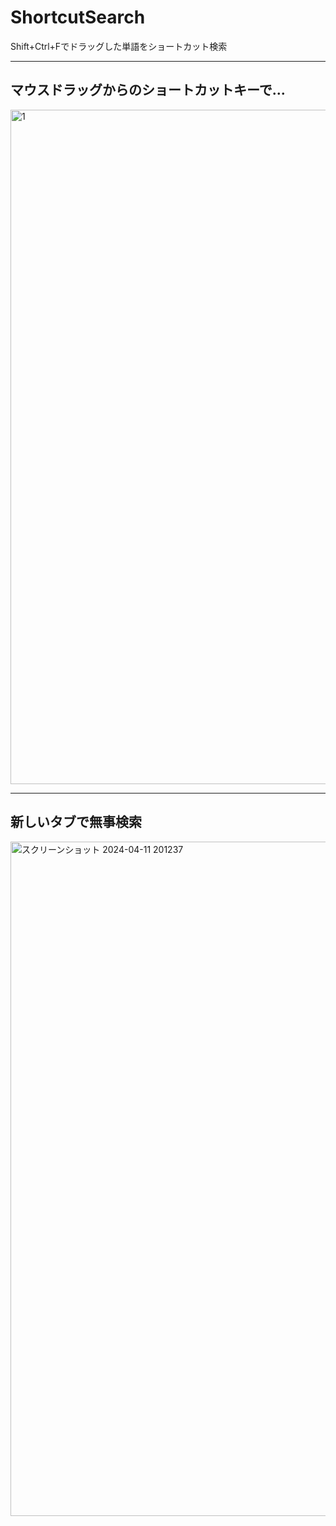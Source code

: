 # ShortcutSearch
Shift+Ctrl+Fでドラッグした単語をショートカット検索
***
## マウスドラッグからのショートカットキーで...
<img width="1079" alt="1" src="https://github.com/EtoEto32/ShortcutSearch/assets/148045186/d2242eec-50f3-468e-87a7-488b58f13a68">

***

## 新しいタブで無事検索
<img width="1079" alt="スクリーンショット 2024-04-11 201237" src="https://github.com/EtoEto32/ShortcutSearch/assets/148045186/1265abe6-adf4-439d-b22b-796a6baa0dcb">
